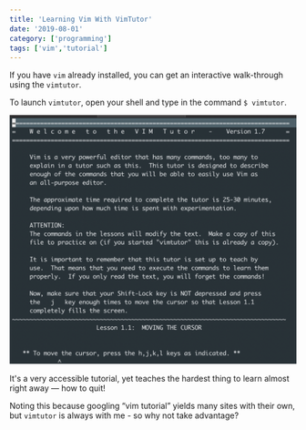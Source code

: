 ```yaml
---
title: 'Learning Vim With VimTutor'
date: '2019-08-01'
category: ['programming']
tags: ['vim','tutorial']
---
```

If you have `vim` already installed, you can get an interactive walk-through using the `vimtutor`.

To launch `vimtutor`, open your shell and type in the command `$ vimtutor`.

![](./vimtutor-welcome-screen.png)

It's a very accessible tutorial, yet teaches the hardest thing to learn almost right away — how to quit!

Noting this because googling “vim tutorial” yields many sites with their own, but `vimtutor` is always with me - so why not take advantage?

